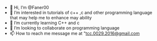 - 👋 Hi, I’m @Faner00
- 👀 I’m interested in tutorials of c++ ,c and other programming language that may help me to enhance may ability
- 🌱 I’m currently learning C++ and c
- 💞️ I’m looking to collaborate on programming language
- 📫 How to reach me message me at "tcc.0029.2016@gmail.com

<!---
Faner00/Faner00 is a ✨ special ✨ repository because its `README.md` (this file) appears on your GitHub profile.
You can click the Preview link to take a look at your changes.
--->
